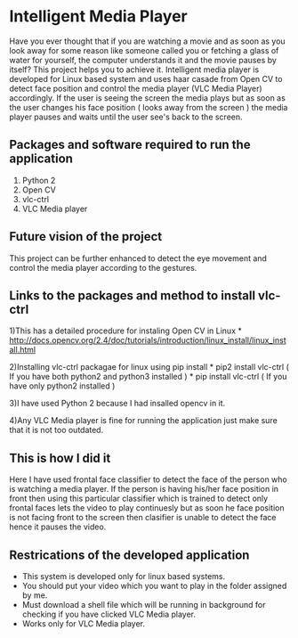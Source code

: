 # Intelligent Media Player
Have you ever thought that if you are watching a movie and as soon as you look away for some reason like someone called you or fetching a glass of water for yourself, the computer understands it and the movie pauses by itself? This project helps you to achieve it. Intelligent media player is developed for Linux based system and uses haar casade from Open CV to detect face position and control the media player (VLC Media Player)  accordingly. If the user is seeing the screen the media plays but as soon as the user changes his face position  ( looks away from the screen ) the media player pauses and waits until the user see's back to the screen. 

## Packages and software required to run the application
  1. Python 2
  2. Open CV 
  3. vlc-ctrl
  4. VLC Media player
  
## Future vision of the project 
 This project can be further enhanced to detect the eye movement and control the media player according to the gestures. 

## Links to the packages and method to install vlc-ctrl
  
  1)This has a detailed procedure for instaling Open CV in Linux
    * http://docs.opencv.org/2.4/doc/tutorials/introduction/linux_install/linux_install.html
    
  2)Installing vlc-ctrl packagae for linux using pip install
    * pip2 install vlc-ctrl ( If you have both python2 and python3 installed )
    * pip install vlc-ctrl ( If you have only python2 installed )
   
  3)I have used Python 2 because I had insalled opencv in it.
  
  4)Any VLC Media player is fine for running the application just make sure that it is not too outdated. 
    
## This is how I did it

  Here I have used frontal face classifier to detect the face of the person who is watching a media player. If the person is having his/her face position in front then using this particular classifier which is trained to detect only frontal faces lets the video to play continuesly but as soon he face position is not facing front to the screen then clasifier is unable to detect the face hence it pauses the video. 
  
 ## Restrications of the developed application
 
  * This system is developed only for linux based systems.
  * You should put your video which you want to play in the folder assigned by me.
  * Must download a shell file which will be running in background for checking if you have clicked VLC Media player. 
  * Works only for VLC Media player. 

